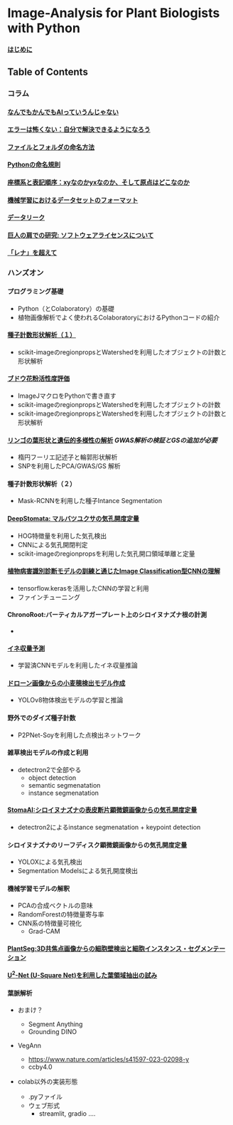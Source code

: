 # Image-Analysis for Plant Biologists with Python

#### [はじめに](columns/introduction.md)
## Table of Contents
### コラム
#### [なんでもかんでもAIっていうんじゃない](columns/using_the_term_AI.md)
#### [エラーは怖くない：自分で解決できるようになろう](columns/error.md)
#### [ファイルとフォルダの命名方法](columns/file_name.md)
#### [Pythonの命名規則](columns/styleguide.md)
#### [座標系と表記順序：xyなのかyxなのか、そして原点はどこなのか](columns/xyyxrc.md)
#### [機械学習におけるデータセットのフォーマット](columns/dataset_format.md)
#### [データリーク](columns/dataleak.md)
#### [巨人の肩での研究: ソフトウェアライセンスについて](columns/license.md)
#### [「レナ」を超えて](lenna.md)

### ハンズオン
#### プログラミング基礎
- Python（とColaboratory）の基礎
- 植物画像解析でよく使われるColaboratoryにおけるPythonコードの紹介
#### [種子計数形状解析（１）](notebooks/rice_seed_shape_analysis.ipynb) 
- scikit-imageのregionpropsとWatershedを利用したオブジェクトの計数と形状解析
#### [ブドウ花粉活性度評価](notebooks/pollencounter.ipynb)
- ImageJマクロをPythonで書き直す
- scikit-imageのregionpropsとWatershedを利用したオブジェクトの計数
- scikit-imageのregionpropsとWatershedを利用したオブジェクトの計数と形状解析
#### [リンゴの葉形状と遺伝的多様性の解析](notebooks/apple_leaf.ipynb)  *GWAS解析の検証とGSの追加が必要*
- 楕円フーリエ記述子と輪郭形状解析
- SNPを利用したPCA/GWAS/GS 解析
#### 種子計数形状解析（２）
- Mask-RCNNを利用した種子Intance Segmentation
#### [DeepStomata: マルバツユクサの気孔開度定量](notebooks/dayflower_stomata_quantification.ipynb)
- HOG特徴量を利用した気孔検出
- CNNによる気孔開閉判定
- scikit-imageのregionpropsを利用した気孔開口領域単離と定量
#### [植物病害識別診断モデルの訓練と通じたImage Classification型CNNの理解](notebooks/plantvilllage.ipynb)
- tensorflow.kerasを活用したCNNの学習と利用
- ファインチューニング
#### ChronoRoot:バーティカルアガープレート上のシロイヌナズナ根の計測
- 
#### [イネ収量予測](notebooks/riceyieldcnn.ipynb)  
- 学習済CNNモデルを利用したイネ収量推論
#### [ドローン画像からの小麦穂検出モデル作成](notebooks/globalwheat2021.ipynb)
- YOLOv8物体検出モデルの学習と推論
#### 野外でのダイズ種子計数
- P2PNet-Soyを利用した点検出ネットワーク
#### 雑草検出モデルの作成と利用
- detectron2で全部やる
  - object detection
  - semantic segmenatation
  - instance segmenatation
#### [StomaAI:シロイヌナズナの表皮断片顕微鏡画像からの気孔開度定量](notebooks/sai.ipynb)
- detectron2によるinstance segmenatation + keypoint detection
#### シロイヌナズナのリーフディスク顕微鏡画像からの気孔開度定量
- YOLOXによる気孔検出
- Segmentation Modelsによる気孔開度検出
#### 機械学習モデルの解釈
- PCAの合成ベクトルの意味
- RandomForestの特徴量寄与率
- CNN系の特徴量可視化
  - Grad-CAM

#### [PlantSeg:3D共焦点画像からの細胞壁検出と細胞インスタンス・セグメンテーション](notebooks/plantseg.ipynb)
#### [U<sup>2</sup>-Net (U-Square Net)を利用した葉領域抽出の試み](notebooks/u2netp.ipynb)
#### 葉脈解析

  
- おまけ？
  - Segment Anything
  - Grounding DINO


- VegAnn
  - https://www.nature.com/articles/s41597-023-02098-y
  - ccby4.0

- colab以外の実装形態
  - .pyファイル
  - ウェブ形式
    - streamlit, gradio ....